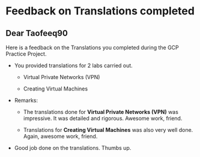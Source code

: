 # Feedback on Translations completed

## Dear Taofeeq90

Here is a feedback on the Translations you completed during the GCP Practice Project.

- You provided translations for 2 labs carried out.

   - Virtual Private Networks (VPN)

   - Creating Virtual Machines

- Remarks:

   - The translations done for **Virtual Private Networks (VPN)** was impressive. It was detailed and rigorous. Awesome work, friend.

   - Translations for **Creating Virtual Machines** was also very well done. Again, awesome work, friend.


- Good job done on the translations. Thumbs up.
